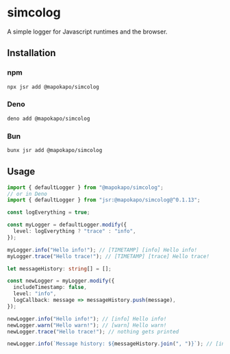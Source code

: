 # simcolog

A simple logger for Javascript runtimes and the browser.

## Installation

### npm

```sh
npx jsr add @mapokapo/simcolog
```

### Deno

```sh
deno add @mapokapo/simcolog
```

### Bun

```sh
bunx jsr add @mapokapo/simcolog
```

## Usage

```ts
import { defaultLogger } from "@mapokapo/simcolog";
// or in Deno
import { defaultLogger } from "jsr:@mapokapo/simcolog@^0.1.13";

const logEverything = true;

const myLogger = defaultLogger.modify({
  level: logEverything ? "trace" : "info",
});

myLogger.info("Hello info!"); // [TIMETAMP] [info] Hello info!
myLogger.trace("Hello trace!"); // [TIMETAMP] [trace] Hello trace!

let messageHistory: string[] = [];

const newLogger = myLogger.modify({
  includeTimestamp: false,
  level: "info",
  logCallback: message => messageHistory.push(message),
});

newLogger.info("Hello info!"); // [info] Hello info!
newLogger.warn("Hello warn!"); // [warn] Hello warn!
newLogger.trace("Hello trace!"); // nothing gets printed

newLogger.info(`Message history: ${messageHistory.join(", ")}`); // [info] Hello info!, [warn] Hello warn!
```
